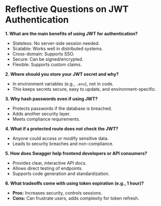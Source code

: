 # Reflective Questions on JWT Authentication

**1. What are the main benefits of using JWT for authentication?**  
- Stateless: No server-side session needed.  
- Scalable: Works well in distributed systems.  
- Cross-domain: Supports SSO.  
- Secure: Can be signed/encrypted.  
- Flexible: Supports custom claims.

**2. Where should you store your JWT secret and why?**  
- In environment variables (e.g., `.env`), not in code.  
- This keeps secrets secure, easy to update, and environment-specific.

**3. Why hash passwords even if using JWT?**  
- Protects passwords if the database is breached.  
- Adds another security layer.  
- Meets compliance requirements.

**4. What if a protected route does not check the JWT?**  
- Anyone could access or modify sensitive data.  
- Leads to security breaches and non-compliance.

**5. How does Swagger help frontend developers or API consumers?**  
- Provides clear, interactive API docs.  
- Allows direct testing of endpoints.  
- Supports code generation and standardization.

**6. What tradeoffs come with using token expiration (e.g., 1 hour)?**  
- **Pros:** Increases security, controls sessions.  
- **Cons:** Can frustrate users, adds complexity for token refresh.